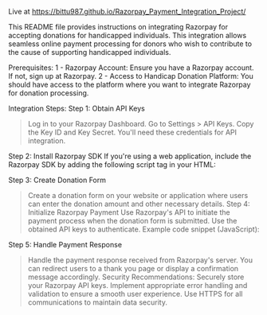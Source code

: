 Live at https://bittu987.github.io/Razorpay_Payment_Integration_Project/

This README file provides instructions on integrating Razorpay for accepting donations for handicapped individuals. This integration allows seamless online payment processing
for donors who wish to contribute to the cause of supporting handicapped individuals.

Prerequisites:
1 - Razorpay Account: Ensure you have a Razorpay account. If not, sign up at Razorpay.
2 - Access to Handicap Donation Platform: You should have access to the platform where you want to integrate Razorpay for donation processing.

Integration Steps:
Step 1: Obtain API Keys
> Log in to your Razorpay Dashboard.
> Go to Settings > API Keys.
> Copy the Key ID and Key Secret. You'll need these credentials for API integration.

Step 2: Install Razorpay SDK
If you're using a web application, include the Razorpay SDK by adding the following script tag in your HTML:
<script src="https://checkout.razorpay.com/v1/checkout.js"></script>

Step 3: Create Donation Form
> Create a donation form on your website or application where users can enter the donation amount and other necessary details.
Step 4: Initialize Razorpay Payment
> Use Razorpay's API to initiate the payment process when the donation form is submitted. Use the obtained API keys to authenticate.
Example code snippet (JavaScript):

Step 5: Handle Payment Response
> Handle the payment response received from Razorpay's server. You can redirect users to a thank you page or display a confirmation message accordingly.
Security Recommendations:
> Securely store your Razorpay API keys.
> Implement appropriate error handling and validation to ensure a smooth user experience.
> Use HTTPS for all communications to maintain data security.
